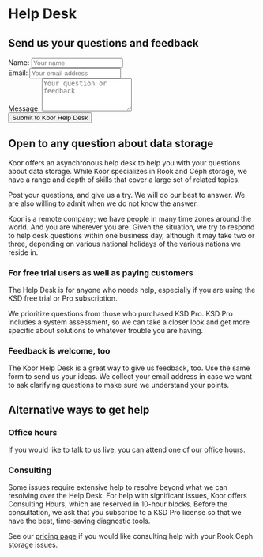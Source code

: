 
# Help Desk

## Send us your questions and feedback

<form name="Contact Us" class="koor-form" action="https://koor.tech/contact" method="POST">
    <div class="koor-field">
        <label for="name">Name:</label>
        <input type="text" name="name" class="form-control" placeholder="Your name"> 
    </div>
    <div class="koor-field">
        <label for="email">Email:</label>
        <input type="email" name="email" class="form-control" placeholder="Your email address">
    </div>
    <div class="koor-field">
        <label for="message">Message:</label>
        <textarea name="message" class="form-control" rows="4" placeholder="Your question or feedback"></textarea>
    </div>
    <div class="koor-field">
        <label for="submit"></label>
        <button type="submit" name="submit">Submit to Koor Help Desk</button>
    </div>
</form>

## Open to any question about data storage

Koor offers an asynchronous help desk to help you with your questions about data storage. While Koor specializes in Rook and Ceph storage, we have a range and depth of skills that cover a large set of related topics.

Post your questions, and give us a try. We will do our best to answer. We are also willing to admit when we do not know the answer.

Koor is a remote company; we have people in many time zones around the world. And you are wherever you are. Given the situation, we try to respond to help desk questions within one business day, although it may take two or three, depending on various national holidays of the various nations we reside in.

### For free trial users as well as paying customers

The Help Desk is for anyone who needs help, especially if you are using the KSD free trial or Pro subscription. 

We prioritize questions from those who purchased KSD Pro. KSD Pro includes a system assessment, so we can take a closer look and get more specific about solutions to whatever trouble you are having.

### Feedback is welcome, too

The Koor Help Desk is a great way to give us feedback, too. Use the same form to send us your ideas. We collect your email address in case we want to ask clarifying questions to make sure we understand your points.

## Alternative ways to get help

### Office hours

If you would like to talk to us live, you can attend one of our [office hours](office-hours).

### Consulting

Some issues require extensive help to resolve beyond what we can resolving over the Help Desk. For help with significant issues, Koor offers Consulting Hours, which are reserved in 10-hour blocks. Before the consultation, we ask that you subscribe to a KSD Pro license so that we have the best, time-saving diagnostic tools.

See our [pricing page](https://koor.tech/pricing/) if you would like consulting help with your Rook Ceph storage issues.
